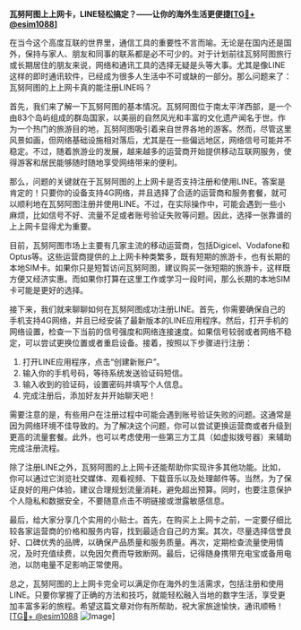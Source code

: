 **瓦努阿图上上网卡，LINE轻松搞定？——让你的海外生活更便捷[[TG💪+ @esim1088](https://t.me/s/esim1088)]**

在当今这个高度互联的世界里，通信工具的重要性不言而喻。无论是在国内还是国外，保持与家人、朋友和同事的联系都是必不可少的。对于计划前往瓦努阿图旅行或长期居住的朋友来说，网络和通讯工具的选择无疑是头等大事。尤其是像LINE这样的即时通讯软件，已经成为很多人生活中不可或缺的一部分。那么问题来了：瓦努阿图的上上网卡真的能注册LINE吗？

首先，我们来了解一下瓦努阿图的基本情况。瓦努阿图位于南太平洋西部，是一个由83个岛屿组成的群岛国家，以美丽的自然风光和丰富的文化遗产闻名于世。作为一个热门的旅游目的地，瓦努阿图吸引着来自世界各地的游客。然而，尽管这里风景如画，但网络基础设施相对落后，尤其是在一些偏远地区，网络信号可能并不稳定。不过，随着旅游业的发展，越来越多的运营商开始提供移动互联网服务，使得游客和居民能够随时随地享受网络带来的便利。

那么，问题的关键就在于瓦努阿图的上上网卡是否支持注册和使用LINE。答案是肯定的！只要你的设备支持4G网络，并且选择了合适的运营商和服务套餐，就可以顺利地在瓦努阿图注册并使用LINE。不过，在实际操作中，可能会遇到一些小麻烦，比如信号不好、流量不足或者账号验证失败等问题。因此，选择一张靠谱的上上网卡显得尤为重要。

目前，瓦努阿图市场上主要有几家主流的移动运营商，包括Digicel、Vodafone和Optus等。这些运营商提供的上上网卡种类繁多，既有短期的旅游卡，也有长期的本地SIM卡。如果你只是短暂访问瓦努阿图，建议购买一张短期的旅游卡，这样既方便又经济实惠。而如果你打算在这里工作或学习一段时间，那么长期的本地SIM卡可能是更好的选择。

接下来，我们就来聊聊如何在瓦努阿图成功注册LINE。首先，你需要确保自己的手机支持4G网络，并且已经安装了最新版本的LINE应用程序。然后，打开手机的网络设置，检查一下当前的信号强度和网络连接速度。如果信号较弱或者网络不稳定，可以尝试更换位置或者重启设备。接着，按照以下步骤进行注册：

1. 打开LINE应用程序，点击“创建新账户”。
2. 输入你的手机号码，等待系统发送验证码短信。
3. 输入收到的验证码，设置密码并填写个人信息。
4. 完成注册后，添加好友并开始聊天吧！

需要注意的是，有些用户在注册过程中可能会遇到账号验证失败的问题。这通常是因为网络环境不佳导致的。为了解决这个问题，你可以尝试更换运营商或者升级到更高的流量套餐。此外，也可以考虑使用一些第三方工具（如虚拟拨号器）来辅助完成注册流程。

除了注册LINE之外，瓦努阿图的上上网卡还能帮助你实现许多其他功能。比如，你可以通过它浏览社交媒体、观看视频、下载音乐以及处理邮件等。当然，为了保证良好的用户体验，建议合理规划流量消耗，避免超出预算。同时，也要注意保护个人隐私和数据安全，不要随意点击不明链接或泄露敏感信息。

最后，给大家分享几个实用的小贴士。首先，在购买上上网卡之前，一定要仔细比较各家运营商的价格和服务内容，找到最适合自己的方案。其次，尽量选择信誉良好、口碑优秀的品牌，以确保产品质量和服务质量。再次，定期检查流量使用情况，及时充值续费，以免因欠费而导致断网。最后，记得随身携带充电宝或备用电池，以防电量不足影响正常使用。

总之，瓦努阿图的上上网卡完全可以满足你在海外的生活需求，包括注册和使用LINE。只要你掌握了正确的方法和技巧，就能轻松融入当地的数字生活，享受更加丰富多彩的旅程。希望这篇文章对你有所帮助，祝大家旅途愉快，通讯顺畅！[[TG💪+ @esim1088](https://t.me/s/esim1088) ![Image](https://i.postimg.cc/4NQfJmqS/Snipaste-2025-05-13-00-14-12.png)]